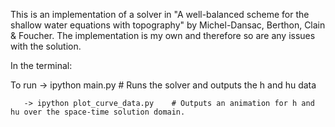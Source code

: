 This is an implementation of a solver in "A well-balanced scheme for the shallow water equations with topography" by
Michel-Dansac, Berthon, Clain & Foucher. The implementation is my own and therefore so are any issues with the solution.

In the terminal:

To run -> ipython main.py				# Runs the solver and outputs the h and hu data

       -> ipython plot_curve_data.py 	# Outputs an animation for h and hu over the space-time solution domain.
